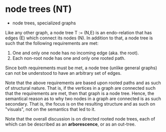 
# node trees (NT)
- node trees, specialized graphs

Like any other graph, a node tree T := (N,E) is an endo-relation that has
edges (E) which connect its nodes (N). In addition to that, a node tree is
such that the following requirements are met:

1. One and only one node has no incoming edge (aka. the root).
2. Each non-root node has one and only one rooted path.

Since both requirements must be met, a node tree (unlike general graphs)
can not be understood to have an arbitrary set of edges.

Note that the above requirements are based upon rooted paths and as such of
structural nature. That is, if the vertices in a graph are connected such that
the requirements are met, then that graph is a node tree. Hence, the semantical
reason as to why two nodes in a graph are connected is as such secondary. That
is, the focus is on the resulting structure and as such on "visuals", not on
the semantics that led to it.

Note that the overall discussion is on directed rooted node trees,
each of which can be described as an **arborescence**, or as an out-tree.
